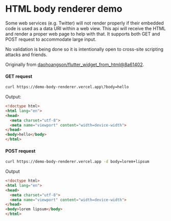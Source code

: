# HTML body renderer demo

Some web services (e.g. Twitter) will not render properly if their embedded code is used as a data URI within a web view.
This api will receive the HTML and render a proper web page to help with that. It supports both GET and POST request to accommodate large input.

No validation is being done so it is intentionally open to cross-site scripting attacks and friends.

Originally from [daohoangson/flutter_widget_from_html@8a61402](https://github.com/daohoangson/flutter_widget_from_html/commit/8a614027cdb43d9bd8398bedd669077c5c26c727).

#### GET request

```bash
curl https://demo-body-renderer.vercel.app\?body=hello
```

Output:

```html
<!doctype html>
<html lang="en">
<head>
  <meta charset="utf-8">
  <meta name="viewport" content="width=device-width">
</head>
<body>hello</body>
</html>
```

#### POST request

```bash
curl https://demo-body-renderer.vercel.app -d body=lorem+lipsum
```

Output

```html
<!doctype html>
<html lang="en">
<head>
  <meta charset="utf-8">
  <meta name="viewport" content="width=device-width">
</head>
<body>lorem lipsum</body>
</html>
```
